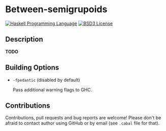 Between-semigrupoids
====================

[![Haskell Programming Language](https://img.shields.io/badge/language-Haskell-blue.svg)][Haskell.org]
[![BSD3 License](http://img.shields.io/badge/license-BSD3-brightgreen.svg)][tl;dr Legal: BSD3]


Description
-----------

**TODO**


Building Options
----------------

* `-fpedantic` (disabled by default)

  Pass additional warning flags to GHC.


Contributions
-------------

Contributions, pull requests and bug reports are welcome! Please don't be
afraid to contact author using GitHub or by email (see `.cabal` file for
that).



[Haskell.org]:
  http://www.haskell.org
  "The Haskell Programming Language"
[tl;dr Legal: BSD3]:
  https://tldrlegal.com/license/bsd-3-clause-license-%28revised%29
  "BSD 3-Clause License (Revised)"
